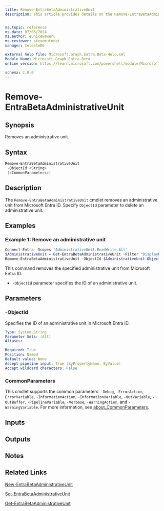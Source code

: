```yaml
---
title: Remove-EntraBetaAdministrativeUnit
description: This article provides details on the Remove-EntraBetaAdministrativeUnit command.


ms.topic: reference
ms.date: 07/03/2024
ms.author: eunicewaweru
ms.reviewer: stevemutungi
manager: CelesteDG

external help file: Microsoft.Graph.Entra.Beta-Help.xml
Module Name: Microsoft.Graph.Entra.Beta
online version: https://learn.microsoft.com/powershell/module/Microsoft.Graph.Entra.Beta/Remove-EntraBetaAdministrativeUnit

schema: 2.0.0
---
```


# Remove-EntraBetaAdministrativeUnit

## Synopsis

Removes an administrative unit.

## Syntax

```powershell
Remove-EntraBetaAdministrativeUnit 
 -ObjectId <String> 
 [<CommonParameters>]
```

## Description

The `Remove-EntraBetaAdministrativeUnit` cmdlet removes an administrative unit from Microsoft Entra ID. Specify `ObjectId` parameter to delete an administrative unit.

## Examples

### Example 1: Remove an administrative unit

```powershell
Connect-Entra -Scopes 'AdministrativeUnit.ReadWrite.All'
$AdministrativeUnit = Get-EntraBetaAdministrativeUnit -Filter "DisplayName eq '<administrative-unit-display-name>'"
Remove-EntraBetaAdministrativeUnit -ObjectId $AdministrativeUnit.ObjectId  
```

This command removes the specified administrative unit from Microsoft Entra ID.

- `-ObjectId` parameter specifies the ID of an administrative unit.

## Parameters

### -ObjectId

Specifies the ID of an administrative unit in Microsoft Entra ID.

```yaml
Type: System.String
Parameter Sets: (All)
Aliases:

Required: True
Position: Named
Default value: None
Accept pipeline input: True (ByPropertyName, ByValue)
Accept wildcard characters: False
```

### CommonParameters

This cmdlet supports the common parameters: `-Debug`, `-ErrorAction`, `-ErrorVariable`, `-InformationAction`, `-InformationVariable`, `-OutVariable`, `-OutBuffer`, `-PipelineVariable`, `-Verbose`, `-WarningAction`, and `-WarningVariable`. For more information, see [about_CommonParameters](https://go.microsoft.com/fwlink/?LinkID=113216).

## Inputs

## Outputs

## Notes

## Related Links

[New-EntraBetaAdministrativeUnit](New-EntraBetaAdministrativeUnit.md)

[Set-EntraBetaAdministrativeUnit](Set-EntraBetaAdministrativeUnit.md)

[Get-EntraBetaAdministrativeUnit](Get-EntraBetaAdministrativeUnit.md)
